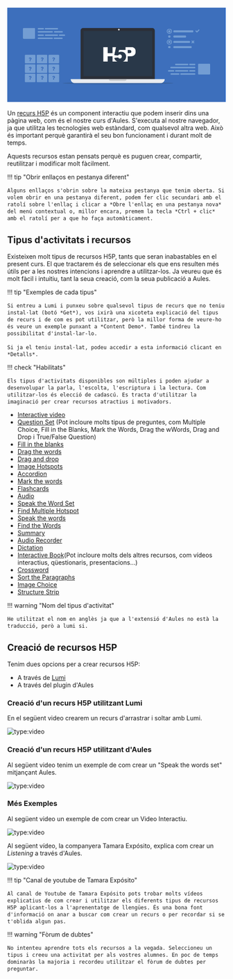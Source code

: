 ![H5P](resources/h5p.png)

Un [recurs H5P](https://h5p.org/) és un component interactiu que podem inserir dins una pàgina web, com és el nostre curs d'Aules. S'executa al nostre navegador, ja que utilitza les tecnologies web estàndard, com qualsevol altra web. Això és important perquè garantirà el seu bon funcionament i durant molt de temps.

Aquests recursos estan pensats perquè es puguen crear, compartir, reutilitzar i modificar molt fàcilment.

!!! tip "Obrir enllaços en pestanya diferent"

    Alguns enllaços s'obrin sobre la mateixa pestanya que tenim oberta. Si volem obrir en una pestanya diferent, podem fer clic secundari amb el ratolí sobre l'enllaç i clicar a *Obre l'enllaç en una pestanya nova* del menú contextual o, millor encara, premem la tecla *Ctrl + clic* amb el ratolí per a que ho faça automàticament.

## Tipus d'activitats i recursos

Existeixen molt tipus de recursos H5P, tants que seran inabastables en el present curs. El que tractarem és de seleccionar els que ens resulten més útils per a les nostres intencions i aprendre a utilitzar-los. Ja veureu que és molt fàcil i intuitiu, tant la seua creació, com la seua publicació a Aules.

!!! tip "Exemples de cada tipus"
    
    Si entreu a Lumi i punxeu sobre qualsevol tipus de recurs que no teniu instal·lat (botó *Get*), vos ixirà una xicoteta explicació del tipus de recurs i de com es pot utilitzar, però la millor forma de veure-ho és veure un exemple punxant a *Content Demo*. També tindreu la possibilitat d'instal·lar-lo.

    Si ja el teniu instal·lat, podeu accedir a esta informació clicant en *Detalls*.

!!! check "Habilitats"

    Els tipus d'activitats disponibles son múltiples i poden ajudar a desenvolupar la parla, l'escolta, l'escriptura i la lectura. Com utilitzar-los és elecció de cadascú. Es tracta d'utilitzar la imaginació per crear recursos atractius i motivadors.

- [Interactive video](https://h5p.org/interactive-video)
- [Question Set](https://h5p.org/question-set) (Pot incloure molts tipus de preguntes, com Multiple Choice, Fill in the Blanks, Mark the Words, Drag the wWords, Drag and Drop i True/False Question)
- [Fill in the blanks](https://h5p.org/fill-in-the-blanks)
- [Drag the words](https://h5p.org/drag-the-words)
- [Drag and drop](https://h5p.org/drag-and-drop)
- [Image Hotspots](https://h5p.org/image-hotspots)
- [Accordion](https://h5p.org/accordion)
- [Mark the words](https://h5p.org/mark-the-words) 
- [Flashcards](https://h5p.org/flashcards)
- [Audio](https://h5p.org/audio)
- [Speak the Word Set](https://h5p.org/speak-the-words-set)
- [Find Multiple Hotspot](https://h5p.org/find-multiple-hotspots)
- [Speak the words](https://h5p.org/node/72682)
- [Find the Words](https://h5p.org/find-the-words)
- [Summary](https://h5p.org/summary)
- [Audio Recorder](https://h5p.org/audio-recorder)
- [Dictation](https://h5p.org/dictation)
- [Interactive Book](https://h5p.org/content-types/interactive-book)(Pot incloure molts dels altres recursos, com vídeos interactius, qüestionaris, presentacions...)
- [Crossword](https://h5p.org/content-types/crossword)
- [Sort the Paragraphs](https://h5p.org/content-types/sort-the-paragraphs)
- [Image Choice](https://h5p.org/content-types/image-choice)
- [Structure Strip](https://h5p.org/content-types/structure-strip)

!!! warning "Nom del tipus d'activitat"

    He utilitzat el nom en anglès ja que a l'extensió d'Aules no està la traducció, però a lumi si.

## Creació de recursos H5P

Tenim dues opcions per a crear recursos H5P:

- A través de [Lumi](https://lumi.education/es/#download)
- A través del plugin d'Aules

### Creació d'un recurs H5P utilitzant Lumi

En el següent video crearem un recurs d'arrastrar i soltar amb Lumi.

![type:video](https://www.youtube.com/embed/Vw8ub8VqcfU)

### Creació d'un recurs H5P utilitzant d'Aules

Al següent video tenim un exemple de com crear un "Speak the words set" mitjançant Aules.

![type:video](https://www.youtube.com/embed/6oV3P5U7RnU)

### Més Exemples

Al següent video un exemple de com crear un Video Interactiu.

![type:video](https://www.youtube.com/embed/F-0wgH5n49A)


Al següent vídeo, la companyera Tamara Expósito, explica com crear un *Listening* a través d'Aules.

![type:video](https://www.youtube.com/embed/wlsuhG1b2-w)

!!! tip "Canal de youtube de Tamara Expósito"

    Al canal de Youtube de Tamara Expósito pots trobar molts vídeos explicatius de com crear i utilitzar els diferents tipus de recursos H5P aplicant-los a l'aprenentatge de llengües. És una bona font d'informació on anar a buscar com crear un recurs o per recordar si se t'oblida algun pas.

!!! warning "Fòrum de dubtes"

    No intenteu aprendre tots els recursos a la vegada. Seleccioneu un tipus i creeu una activitat per als vostres alumnes. En poc de temps dominaràs la majoria i recordeu utilitzar el fòrum de dubtes per preguntar.